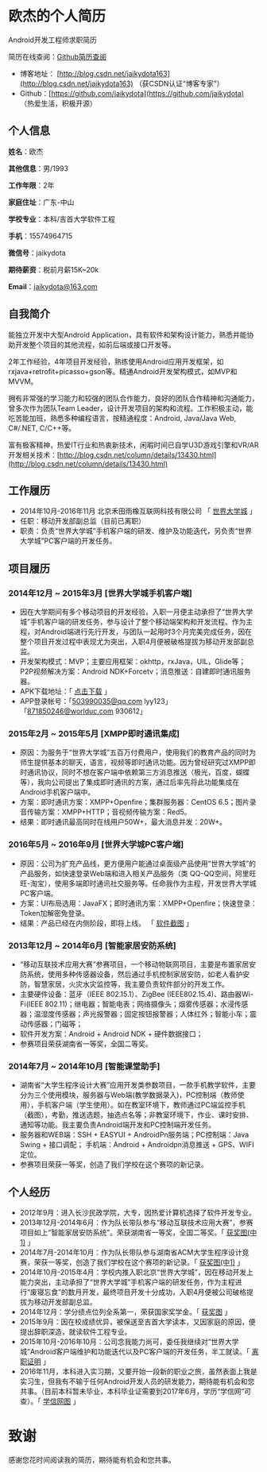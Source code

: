 # 欧杰的个人简历
Android开发工程师求职简历

简历在线查阅：[Github简历查阅](https://github.com/jaikydota/TestRepo/blob/master/resume/resume.md)

- 博客地址： [http://blog.csdn.net/jaikydota163](http://blog.csdn.net/jaikydota163) （获CSDN认证“博客专家”）
- Github：[https://github.com/jaikydota](https://github.com/jaikydota) （热爱生活，积极开源）

## 个人信息

**姓名**：欧杰

**其他信息**：男/1993

**工作年限**：2年

**家庭住址**：广东-中山

**学校专业**：本科/吉首大学软件工程

**手机**：15574964715

**微信号**：jaikydota

**期待薪资**：税前月薪15K~20k

**Email**：[jaikydota@163.com](mailto:jaikydota@163.com)


## 自我简介

能独立开发中大型Android Application，具有软件和架构设计能力，熟悉并能协助开发整个项目的其他流程，如前后端或接口开发等。

2年工作经验，4年项目开发经验，熟练使用Android应用开发框架，如rxjava+retrofit+picasso+gson等。精通Android开发架构模式，如MVP和MVVM。

拥有非常强的学习能力和较强的团队合作能力，良好的团队合作精神和沟通能力，曾多次作为团队Team Leader，设计开发项目的架构和流程。工作积极主动，能吃苦能加班，熟悉多种编程语言，按精通程度：Android, Java/Java Web, C#/.NET, C/C++等。

富有极客精神，热爱IT行业和热衷新技术，闲暇时间已自学U3D游戏引擎和VR/AR开发相关技术：[http://blog.csdn.net/column/details/13430.html](http://blog.csdn.net/column/details/13430.html)


## 工作履历
* 2014年10月-2016年11月 北京禾田雨橡互联网科技有限公司 「 [世界大学城](http://www.worlduc.com/) 」
* 任职：移动开发部副总监（目前已离职） 
* 职责：负责“世界大学城”手机客户端的研发、维护及功能迭代，另负责“世界大学城”PC客户端的开发任务。


## 项目履历

### 2014年12月 ~ 2015年3月 [世界大学城手机客户端]
 - 因在大学期间有多个移动项目的开发经验，入职一月便主动承担了“世界大学城”手机客户端的研发任务，参与设计了整个移动端架构和开发流程。作为主程，对Android端进行先行开发，与团队一起用时3个月完美完成任务，因在整个项目开发过程中表现尤为突出，入职4月便被破格提拔为移动开发部副总监。
 - 开发架构模式：MVP；主要应用框架：okhttp，rxJava，UIL，Glide等；P2P视频解决方案：Android NDK+Forcetv；消息推送：自建即时通讯服务器。
 - APK下载地址：「 [点击下载](http://app.worlduc.com/FileSystem/18/318441/608651/86a49111da21402e816bb1c2e9543a44.apk) 」
 - APP登录帐号：「503990035@qq.com  lyy123」  「871850246@worlduc.com  930612」

### 2015年2月 ~ 2015年5月 [XMPP即时通讯集成]
 - 原因：为服务于“世界大学城”五百万付费用户，使用我们的教育产品的同时为师生提供基本的聊天，语言，视频等即时通讯功能。因为曾经研究过XMPP即时通讯协议，同时不想在客户端中依赖第三方消息推送（极光，百度，蝴蝶等），我向公司提出了集成即时通讯的方案，通过后率先将此功能集成在Android手机客户端中。
 - 方案：即时通讯方案：XMPP+Openfire；集群服务器：CentOS 6.5；图片录音传输方案：XMPP+HTTP；音视频传输方案：Red5。
 - 结果：即时通讯最高同时在线用户50W+，最大消息并发：20W+。

### 2016年5月 ~ 2016年9月 [世界大学城PC客户端]
 - 原因：公司为扩充产品线，更方便用户能通过桌面级产品使用“世界大学城”的产品服务，如快速登录Web端和进入相关产品服务（类 QQ-QQ空间，阿里旺旺-淘宝），使用多端即时通讯社交服务等。任命我作为主程，开发世界大学城PC客户端。
 - 方案：UI布局选用：JavaFX；即时通讯方案：XMPP+Openfire；快速登录：Token加解密免登录。
 - 结果：产品已经在内侧阶段，即将上线。 「 [软件截图](http://app.worlduc.com/FileSystem/18/318441/608651/4d3ce6820f3e416d90a29262ee71675d.png) 」

### 2013年12月 ~ 2014年6月 [智能家居安防系统]
 - “移动互联技术应用大赛”参赛项目，一个移动物联网项目，主要是布置家居安防系统，使用多种传感器设备，然后通过手机控制家居安防，如老人看护安防，智慧家居，火灾水灾监控等，我主要负责软件部分的开发工作。
 - 主要硬件设备：蓝牙（IEEE 802.15.1）、ZigBee (IEEE802.15.4)、路由器Wi-Fi(IEEE 802.11)；继电器；智能电表；网络摄像头；烟雾传感器；水浸传感器；温湿度传感器；声光报警器；固定按钮报警器；人体红外；智能小车；震动传感器；门磁等；
 - 软件开发方案：Android + Android NDK + 硬件数据接口；
 - 参赛项目荣获湖南省一等奖，全国二等奖。 
 
### 2014年7月 ~ 2014年10月 [智能课堂助手]
 - 湖南省“大学生程序设计大赛”应用开发类参数项目，一款手机教学软件，主要分为三个使用模块，服务器与Web端(教学数据录入)，PC控制端（教师使用），手机客户端（学生使用）。如在教室环境下，教师通过PC端监控手机（截图），考勤，推送选题，抽选点名等；非教室环境下，作业、课时安排、通知等功能。我主要负责Android端开发和PC控制端开发任务。
 - 服务器和WEB端：SSH + EASYUI + AndroidPn服务端；PC控制端：Java Swing + 接口调配； 手机端：Android + Androidpn消息推送 + GPS、WIFI定位。
 - 参赛项目荣获一等奖，创造了我们学校在这个赛项的新记录。 


## 个人经历
* 2012年9月：进入长沙民政学院，大专，因热爱计算机选择了软件开发专业。
* 2013年12月-2014年6月：作为队长带队参与“移动互联技术应用大赛”，参赛项目如上“智能家居安防系统”。荣获湖南省一等奖，全国二等奖。「 [获奖图(中1)](http://app.worlduc.com/FileSystem/18/318441/608651/d71feeaef9b244b4a3fc28d6a8465d97.jpg) 」
* 2014年7月-2014年10月：作为队长带队参与湖南省ACM大学生程序设计竞赛，荣获一等奖，创造了我们学校在这个赛项的新记录。「 [获奖图(中1)](http://app.worlduc.com/FileSystem/18/318441/608651/95e7287a16ff4c85b807047994d5f6a0.JPG) 」
* 2014年10月-2015年4月：学校内推入职北京“世界大学城”，因在移动开发上能力突出，主动承担了“世界大学城”手机客户端的研发任务，作为主程进行“废寝忘食”的数月开发，最终项目开发十分成功，入职4月便被公司破格提拔为移动开发部副总监。
* 2014年12月：学分绩点位列全系第一，荣获国家奖学金。「 [获奖图](http://app.worlduc.com/FileSystem/18/318441/608651/60920f63fe7447dbb4970ff173df147b.jpg) 」
* 2015年9月：因在校成绩优异，被保送至吉首大学读本，又因家庭的原因，便提出辞职深造，就读软件工程专业。
* 2015年10月-2016年10月：公司念我能力尚可，委任我继续对“世界大学城”Android客户端维护和功能迭代以及PC客户端的开发任务，半工就读。「 [离职证明](http://app.worlduc.com/FileSystem/18/318441/608651/d974c3229ce94ef69fd2b4f825ce18a3.jpg) 」
* 2016年11月，本科进入实习期，又要开始一段新的职业之旅，虽然表面上我是实习生，但我有不输于任何Android开发人员的研发能力，期待能有机会和您共事。（目前本科暂未毕业，本科毕业证需要到2017年6月，学历“学信网”可查）。「 [学信网图](http://app.worlduc.com/FileSystem/18/318441/608651/ce3b416e279c459293c305f6cfcb70de.png) 」


# 致谢
感谢您花时间阅读我的简历，期待能有机会和您共事。
